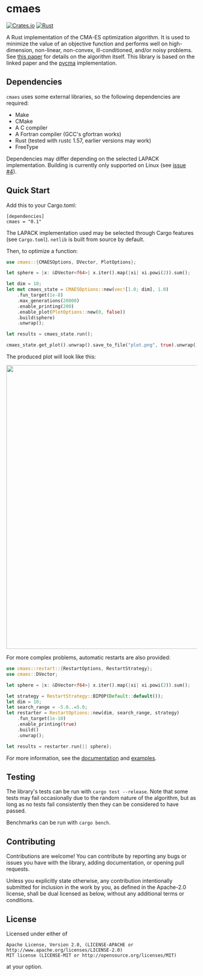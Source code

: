 # cmaes

[![Crates.io](https://img.shields.io/crates/v/cmaes)](https://crates.io/crates/cmaes)
[![Rust](https://github.com/pengowen123/cmaes/actions/workflows/rust.yml/badge.svg?branch=master)](https://github.com/pengowen123/cmaes/actions/workflows/rust.yml)

A Rust implementation of the CMA-ES optimization algorithm. It is used to minimize the value of an objective function and performs well on high-dimension, non-linear, non-convex, ill-conditioned, and/or noisy problems. See [this paper][0] for details on the algorithm itself. This library is based on the linked paper and the [pycma][1] implementation.

## Dependencies

`cmaes` uses some external libraries, so the following dependencies are required:

- Make
- CMake
- A C compiler
- A Fortran compiler (GCC's gfortran works)
- Rust (tested with rustc 1.57, earlier versions may work)
- FreeType

Dependencies may differ depending on the selected LAPACK implementation. Building is currently only supported on Linux (see [issue #4][4]).

## Quick Start

Add this to your Cargo.toml:

```
[dependencies]
cmaes = "0.1"
```

The LAPACK implementation used may be selected through Cargo features (see `Cargo.toml`). `netlib` is built from source by default.

Then, to optimize a function:
```rust
use cmaes::{CMAESOptions, DVector, PlotOptions};

let sphere = |x: &DVector<f64>| x.iter().map(|xi| xi.powi(2)).sum();

let dim = 10;
let mut cmaes_state = CMAESOptions::new(vec![1.0; dim], 1.0)
    .fun_target(1e-8)
    .max_generations(20000)
    .enable_printing(200)
    .enable_plot(PlotOptions::new(0, false))
    .build(sphere)
    .unwrap();

let results = cmaes_state.run();

cmaes_state.get_plot().unwrap().save_to_file("plot.png", true).unwrap();
```

The produced plot will look like this:

<a href="https://github.com/pengowen123/cmaes/tree/master/images/plot_sphere.png">
    <img src="https://pengowen123.github.io/cmaes/images/plot_sphere.png"
        width=750 height=750 />
</a>

For more complex problems, automatic restarts are also provided:
```rust
use cmaes::restart::{RestartOptions, RestartStrategy};
use cmaes::DVector;

let sphere = |x: &DVector<f64>| x.iter().map(|xi| xi.powi(2)).sum();

let strategy = RestartStrategy::BIPOP(Default::default());
let dim = 10;
let search_range = -5.0..=5.0;
let restarter = RestartOptions::new(dim, search_range, strategy)
    .fun_target(1e-10)
    .enable_printing(true)
    .build()
    .unwrap();

let results = restarter.run(|| sphere);
```

For more information, see the [documentation][2] and [examples][3].

## Testing

The library's tests can be run with `cargo test --release`. Note that some tests may fail occasionally due to the random nature of the algorithm, but as long as no tests fail consistently then they can be considered to have passed.

Benchmarks can be run with `cargo bench`.

## Contributing

Contributions are welcome! You can contribute by reporting any bugs or issues you have with the library, adding documentation, or opening pull requests.

Unless you explicitly state otherwise, any contribution intentionally submitted for inclusion in the work by you, as defined in the Apache-2.0 license, shall be dual licensed as below, without any additional terms or conditions.

## License

Licensed under either of

    Apache License, Version 2.0, (LICENSE-APACHE or http://www.apache.org/licenses/LICENSE-2.0)
    MIT license (LICENSE-MIT or http://opensource.org/licenses/MIT)

at your option.

[0]: https://arxiv.org/pdf/1604.00772.pdf
[1]: https://github.com/CMA-ES/pycma
[2]: https://docs.rs/cmaes/latest/cmaes
[3]: https://github.com/pengowen123/cmaes/tree/master/examples
[4]: https://github.com/pengowen123/cmaes/issues/4
